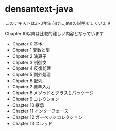 # densantext-java
このテキストは2~3年生向けにjavaの説明をしています

Chapter 10以降は比較的難しい内容となっています

+ Chpater 0 基本
+ Chpater 1 変数と型
+ Chpater 2 演算子
+ Chpater 3 制御文
+ Chpater 4 反復処理
+ Chpater 5 例外処理
+ Chpater 6 配列
+ Chpater 7 標準入力
+ Chpater 8 メソッドとクラスとパッケージ
+ Chpater 9 コレクション
+ Chapter 10 継承
+ Chapter 11 インターフェース 
+ Chapter 12 ガーベッジコレクション
+ Chapter 13 スレッド
